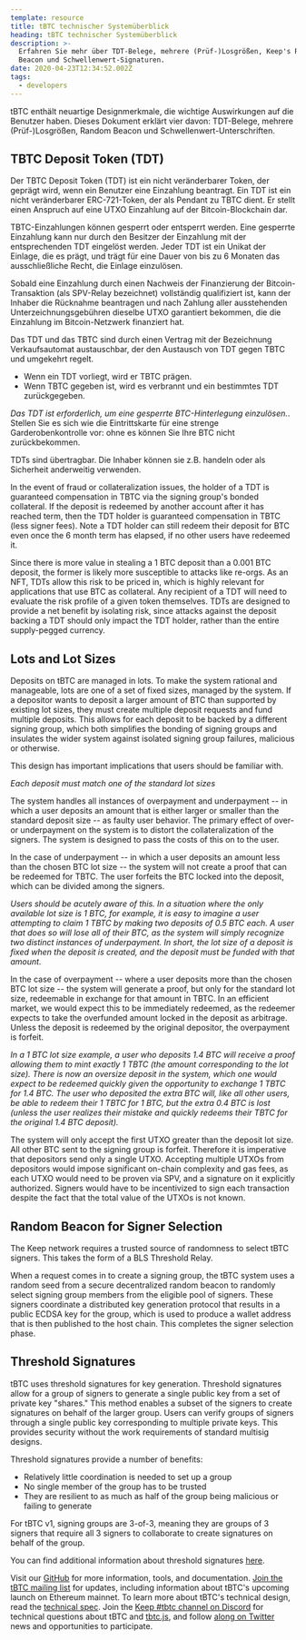 ```yaml
---
template: resource
title: tBTC technischer Systemüberblick
heading: tBTC technischer Systemüberblick
description: >-
  Erfahren Sie mehr über TDT-Belege, mehrere (Prüf-)Losgrößen, Keep's Random
  Beacon und Schwellenwert-Signaturen.
date: 2020-04-23T12:34:52.002Z
tags:
  - developers
---
```

tBTC enthält neuartige Designmerkmale, die wichtige Auswirkungen auf die Benutzer haben. Dieses Dokument erklärt vier davon: TDT-Belege, mehrere (Prüf-)Losgrößen, Random Beacon und Schwellenwert-Unterschriften.

## TBTC Deposit Token (TDT)

Der TBTC Deposit Token (TDT) ist ein nicht veränderbarer Token, der geprägt wird, wenn ein Benutzer eine Einzahlung beantragt. Ein TDT ist ein nicht veränderbarer ERC-721-Token, der als Pendant zu TBTC dient. Er stellt einen Anspruch auf eine UTXO Einzahlung auf der Bitcoin-Blockchain dar.

TBTC-Einzahlungen können gesperrt oder entsperrt werden. Eine gesperrte Einzahlung kann nur durch den Besitzer der Einzahlung mit der entsprechenden TDT eingelöst werden. Jeder TDT ist ein Unikat der Einlage, die es prägt, und trägt für eine Dauer von bis zu 6 Monaten das ausschließliche Recht, die Einlage einzulösen.

Sobald eine Einzahlung durch einen Nachweis der Finanzierung der Bitcoin-Transaktion (als SPV-Relay bezeichnet) vollständig qualifiziert ist, kann der Inhaber die Rücknahme beantragen und nach Zahlung aller ausstehenden Unterzeichnungsgebühren dieselbe UTXO garantiert bekommen, die die Einzahlung im Bitcoin-Netzwerk finanziert hat.

Das TDT und das TBTC sind durch einen Vertrag mit der Bezeichnung Verkaufsautomat austauschbar, der den Austausch von TDT gegen TBTC und umgekehrt regelt.

* Wenn ein TDT vorliegt, wird er TBTC prägen.
* Wenn TBTC gegeben ist, wird es verbrannt und ein bestimmtes TDT zurückgegeben.

*Das TDT ist erforderlich, um eine gesperrte BTC-Hinterlegung einzulösen.*. Stellen Sie es sich wie die Eintrittskarte für eine strenge Garderobenkontrolle vor: ohne es können Sie Ihre BTC nicht zurückbekommen.

TDTs sind übertragbar. Die Inhaber können sie z.B. handeln oder als Sicherheit anderweitig verwenden.

In the event of fraud or collateralization issues, the holder of a TDT is guaranteed compensation in TBTC via the signing group&#39;s bonded collateral. If the deposit is redeemed by another account after it has reached term, then the TDT holder is guaranteed compensation in TBTC (less signer fees). Note a TDT holder can still redeem their deposit for BTC even once the 6 month term has elapsed, if no other users have redeemed it.

Since there is more value in stealing a 1 BTC deposit than a 0.001 BTC deposit, the former is likely more susceptible to attacks like re-orgs. As an NFT, TDTs allow this risk to be priced in, which is highly relevant for applications that use BTC as collateral. Any recipient of a TDT will need to evaluate the risk profile of a given token themselves. TDTs are designed to provide a net benefit by isolating risk, since attacks against the deposit backing a TDT should only impact the TDT holder, rather than the entire supply-pegged currency.

## Lots and Lot Sizes

Deposits on tBTC are managed in lots. To make the system rational and manageable, lots are one of a set of fixed sizes, managed by the system. If a depositor wants to deposit a larger amount of BTC than supported by existing lot sizes, they must create multiple deposit requests and fund multiple deposits. This allows for each deposit to be backed by a different signing group, which both simplifies the bonding of signing groups and insulates the wider system against isolated signing group failures, malicious or otherwise.

This design has important implications that users should be familiar with.

*Each deposit must match one of the standard lot sizes*

The system handles all instances of overpayment and underpayment -- in which a user deposits an amount that is either larger or smaller than the standard deposit size -- as faulty user behavior. The primary effect of over- or underpayment on the system is to distort the collateralization of the signers. The system is designed to pass the costs of this on to the user.

In the case of underpayment -- in which a user deposits an amount less than the chosen BTC lot size -- the system will not create a proof that can be redeemed for TBTC. The user forfeits the BTC locked into the deposit, which can be divided among the signers.

*Users should be acutely aware of this. In a situation where the only available lot size is 1 BTC, for example, it is easy to imagine a user attempting to claim 1 TBTC by making two deposits of 0.5 BTC each. A user that does so will lose all of their BTC, as the system will simply recognize two distinct instances of underpayment. In short, the lot size of a deposit is fixed when the deposit is created, and the deposit must be funded with that amount.*

In the case of overpayment -- where a user deposits more than the chosen BTC lot size -- the system will generate a proof, but only for the standard lot size, redeemable in exchange for that amount in TBTC. In an efficient market, we would expect this to be immediately redeemed, as the redeemer expects to take the overfunded amount locked in the deposit as arbitrage. Unless the deposit is redeemed by the original depositor, the overpayment is forfeit.

*In a 1 BTC lot size example, a user who deposits 1.4 BTC will receive a proof allowing them to mint exactly 1 TBTC (the amount corresponding to the lot size). There is now an oversize deposit in the system, which one would expect to be redeemed quickly given the opportunity to exchange 1 TBTC for 1.4 BTC. The user who deposited the extra BTC will, like all other users, be able to redeem their 1 TBTC for 1 BTC, but the extra 0.4 BTC is lost (unless the user realizes their mistake and quickly redeems their TBTC for the original 1.4 BTC deposit).*

The system will only accept the first UTXO greater than the deposit lot size. All other BTC sent to the signing group is forfeit. Therefore it is imperative that depositors send only a single UTXO. Accepting multiple UTXOs from depositors would impose significant on-chain complexity and gas fees, as each UTXO would need to be proven via SPV, and a signature on it explicitly authorized. Signers would have to be incentivized to sign each transaction despite the fact that the total value of the UTXOs is not known.

## Random Beacon for Signer Selection

The Keep network requires a trusted source of randomness to select tBTC signers. This takes the form of a BLS Threshold Relay.

When a request comes in to create a signing group, the tBTC system uses a random seed from a secure decentralized random beacon to randomly select signing group members from the eligible pool of signers. These signers coordinate a distributed key generation protocol that results in a public ECDSA key for the group, which is used to produce a wallet address that is then published to the host chain. This completes the signer selection phase.

## Threshold Signatures

tBTC uses threshold signatures for key generation. Threshold signatures allow for a group of signers to generate a single public key from a set of private key &quot;shares.&quot; This method enables a subset of the signers to create signatures on behalf of the larger group. Users can verify groups of signers through a single public key corresponding to multiple private keys. This provides security without the work requirements of standard multisig designs.

Threshold signatures provide a number of benefits:

* Relatively little coordination is needed to set up a group
* No single member of the group has to be trusted
* They are resilient to as much as half of the group being malicious or failing to generate

For tBTC v1, signing groups are 3-of-3, meaning they are groups of 3 signers that require all 3 signers to collaborate to create signatures on behalf of the group.

You can find additional information about threshold signatures [here](https://blog.keep.network/threshold-signatures-ff2c2b98d9c7).

Visit our [GitHub](https://github.com/keep-network/tbtc) for more information, tools, and documentation. [Join the tBTC mailing list](https://tbtc.network/#mailing-list) for updates, including information about tBTC&#39;s upcoming launch on Ethereum mainnet. To learn more about tBTC&#39;s technical design, read the [technical spec](http://docs.keep.network/tbtc/index.pdf). Join the [Keep #tbtc channel on Discord](https://discord.gg/wYezN7v) for technical questions about tBTC and [tbtc.js](https://tbtc.network/news/2020-02-14-announcing-tbtc-js), and follow [along on Twitter](https://twitter.com/search?q=%22%23tbtc%22&src=typed_query) news and opportunities to participate.
